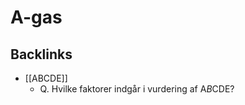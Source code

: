 # A-gas

## Backlinks
* [[ABCDE]]
	* Q. Hvilke faktorer indgår i vurdering af A*B*CDE?

<!-- {BearID:9C3AD182-63CE-482D-8FBE-A8782A825FFA-71192-000102CB2A7B0767} -->
